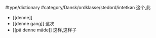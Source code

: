 #type/dictionary 
#category/Dansk/ordklasse/stedord/intetkøn 这个,此
- [[denne]]
- [[denne gang]] 这次
- [[på denne måde]] 这样,这样子 